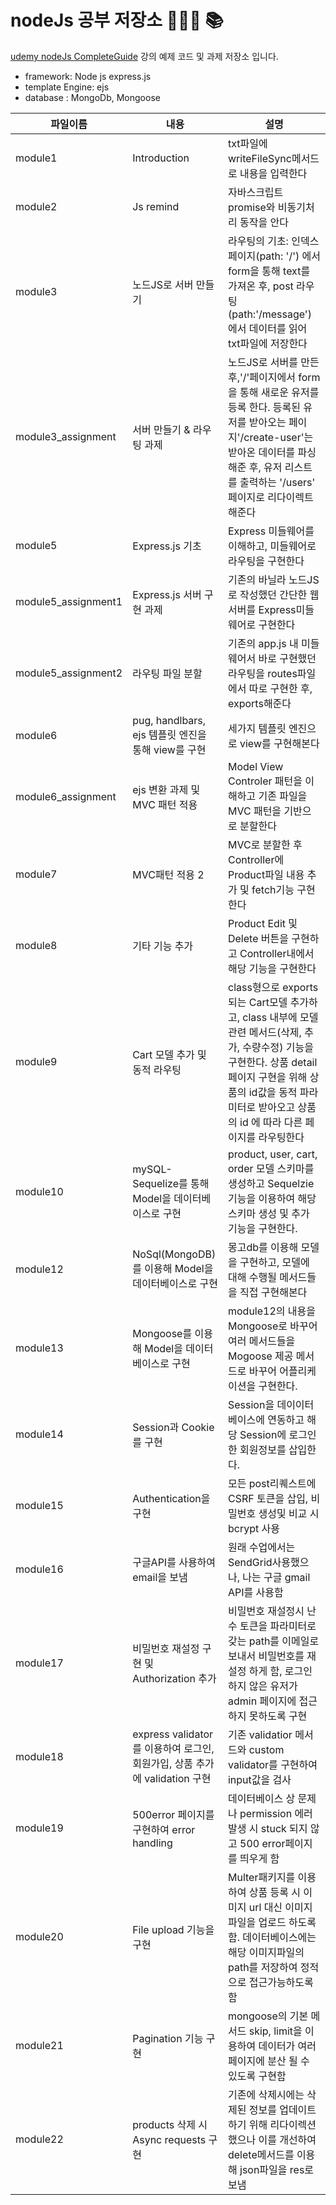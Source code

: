 # nodeJs 공부 저장소 👩🏻‍💻 📚
[udemy nodeJs CompleteGuide](https://www.udemy.com/course/nodejs-the-complete-guide/) 강의 예제 코드 및 과제 저장소 입니다.
+ framework: Node js express.js 
+ template Engine: ejs
+ database : MongoDb, Mongoose 

|파일이름|내용|설명|
|------|---|---|
|module1|Introduction|txt파일에 writeFileSync메서드로 내용을 입력한다|
|module2|Js remind|자바스크립트 promise와 비동기처리 동작을 안다|
|module3|노드JS로 서버 만들기|라우팅의 기초: 인덱스 페이지(path: '/') 에서 form을 통해 text를 가져온 후, post 라우팅(path:'/message')에서 데이터를 읽어 txt파일에 저장한다|
|module3_assignment|서버 만들기 & 라우팅 과제|노드JS로 서버를 만든 후,'/'페이지에서 form을 통해 새로운 유저를 등록 한다. 등록된 유저를 받아오는 페이지'/create-user'는 받아온 데이터를 파싱 해준 후, 유저 리스트를 출력하는 '/users' 페이지로 리다이렉트 해준다|
|module5|Express.js 기초|Express 미들웨어를 이해하고, 미들웨어로 라우팅을 구현한다|
|module5_assignment1|Express.js 서버 구현 과제|기존의 바닐라 노드JS로 작성했던 간단한 웹서버를 Express미들웨어로 구현한다|
|module5_assignment2|라우팅 파일 분할|기존의 app.js 내 미들웨어서 바로 구현했던 라우팅을 routes파일에서 따로 구현한 후, exports해준다|
|module6|pug, handlbars, ejs 템플릿 엔진을 통해 view를 구현 |세가지 템플릿 엔진으로 view를 구현해본다|
|module6_assignment|ejs 변환 과제 및 MVC 패턴 적용|Model View Controler 패턴을 이해하고 기존 파일을 MVC 패턴을 기반으로 분할한다|
|module7|MVC패턴 적용 2 |MVC로 분할한 후 Controller에 Product파일 내용 추가 및 fetch기능 구현한다 |
|module8|기타 기능 추가|Product Edit 및 Delete 버튼을 구현하고 Controller내에서 해당 기능을 구현한다|
|module9|Cart 모델 추가 및 동적 라우팅|class형으로 exports되는 Cart모델 추가하고, class 내부에 모델 관련 메서드(삭제, 추가, 수량수정) 기능을 구현한다. 상품 detail페이지 구현을 위해 상품의 id값을 동적 파라미터로 받아오고 상품의 id 에 따라 다른 페이지를 라우팅한다|
|module10|mySQL-Sequelize를 통해 Model을 데이터베이스로 구현|product, user, cart, order 모델 스키마를 생성하고 Sequelzie 기능을 이용하여 해당 스키마 생성 및 추가 기능을 구현한다.|
|module12|NoSql(MongoDB)를 이용해 Model을 데이터베이스로 구현|몽고db를 이용해 모델을 구현하고, 모델에 대해 수행될 메서드들을 직접 구현해본다|
|module13|Mongoose를 이용해 Model을 데이터베이스로 구현|module12의 내용을 Mongoose로 바꾸어 여러 메서드들을 Mogoose 제공 메서드로 바꾸어 어플리케이션을 구현한다.|
|module14|Session과 Cookie를 구현| Session을 데이이터베이스에 연동하고 해당 Session에 로그인한 회원정보를 삽입한다.|
|module15|Authentication을 구현| 모든 post리퀘스트에 CSRF 토큰을 삽입, 비밀번호 생성및 비교 시 bcrypt 사용|
|module16|구글API를 사용하여 email을 보냄 | 원래 수업에서는 SendGrid사용했으나, 나는 구글  gmail API를 사용함|
|module17|비밀번호 재설정 구현 및 Authorization 추가| 비밀번호 재설정시 난수 토큰을 파라미터로 갖는 path를 이메일로 보내서 비밀번호를 재설정 하게 함, 로그인 하지 않은 유저가 admin 페이지에 접근하지 못하도록 구현|
|module18|express validator를 이용하여 로그인,회원가입, 상품 추가에 validation 구현| 기존 validatior 메서드와 custom validator를 구현하여 input값을 검사|
|module19|500error 페이지를 구현하여 error handling | 데이터베이스 상 문제나 permission 에러 발생 시 stuck 되지 않고 500 error페이지를 띄우게 함|
|module20|File upload 기능을 구현 | Multer패키지를 이용하여 상품 등록 시 이미지 url 대신 이미지 파일을 업로드 하도록 함. 데이터베이스에는 해당 이미지파일의 path를 저장하여 정적으로 접근가능하도록 함|
|module21|Pagination 기능 구현 | mongoose의 기본 메서드 skip, limit을 이용하여 데이터가 여러 페이지에 분산 될 수 있도록 구현함|
|module22|products 삭제 시 Async requests 구현| 기존에 삭제시에는 삭제된 정보를 업데이트 하기 위해 리다이렉션 했으나 이를 개선하여 delete메서드를 이용해 json파일을 res로 보냄| 


